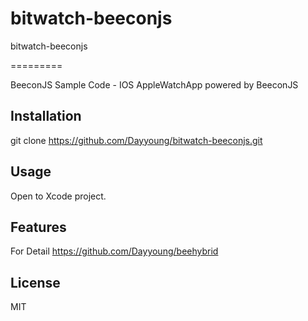 # bitwatch-beeconjs
bitwatch-beeconjs

=========

BeeconJS Sample Code - IOS AppleWatchApp powered by BeeconJS 

## Installation

git clone https://github.com/Dayyoung/bitwatch-beeconjs.git

## Usage
		
Open to Xcode project.
		
## Features

For Detail 
https://github.com/Dayyoung/beehybrid

## License

MIT
 
 
